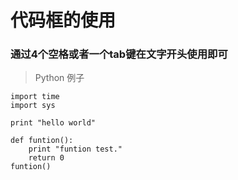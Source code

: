 # 代码框的使用

### 通过4个空格或者一个tab键在文字开头使用即可

> Python 例子

	import time 
	import sys 

	print "hello world"

	def funtion():
  		print "funtion test."
		return 0
	funtion()

